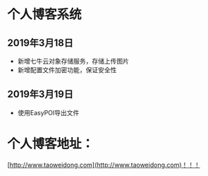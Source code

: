 # 个人博客系统

## 2019年3月18日
- 新增七牛云对象存储服务，存储上传图片
- 新增配置文件加密功能，保证安全性

## 2019年3月19日
- 使用EasyPOI导出文件

# 个人博客地址：
[http://www.taoweidong.com](http://www.taoweidong.com)！！！